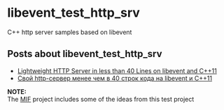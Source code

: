 # libevent_test_http_srv
C++ http server samples based on libevent

## Posts about libevent_test_http_srv
- [Lightweight HTTP Server in less than 40 Lines on libevent and C++11](https://kukuruku.co/post/lightweight-http-server-in-less-than-40-lines-on-libevent-and-c-11/)  
- [Свой http-сервер менее чем в 40 строк кода на libevent и C++11](https://habrahabr.ru/post/217437/)  

**NOTE:**  
The [MIF](https://github.com/tdv/mif)   project includes some of the ideas from this test project
